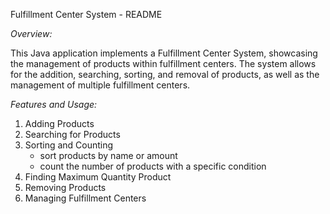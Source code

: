 Fulfillment Center System - README

*Overview:*

This Java application implements a Fulfillment Center System, showcasing the management of products within fulfillment centers. 
The system allows for the addition, searching, sorting, and removal of products, as well as the management of multiple fulfillment centers.

*Features and Usage:*
1. Adding Products
2. Searching for Products
3. Sorting and Counting
   - sort products by name or amount
   - count the number of products with a specific condition
4. Finding Maximum Quantity Product
5. Removing Products
6. Managing Fulfillment Centers

